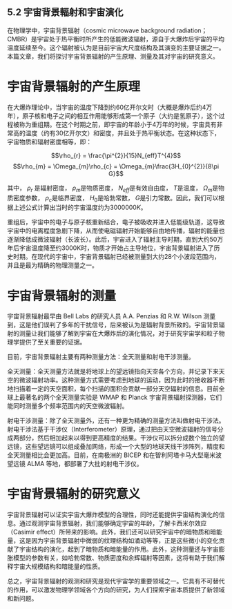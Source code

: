 ## 5.2 宇宙背景輻射和宇宙演化

在物理学中，宇宙背景辐射（cosmic microwave background radiation；CMBR）是宇宙处于热平衡时所产生的低能微波辐射，源自于大爆炸后宇宙的平均温度延续至今。这个辐射被认为是目前宇宙大尺度结构及其演变的主要证据之一。本篇文章，我们将探讨宇宙背景辐射的产生原理、测量及其对宇宙的研究意义。

# 宇宙背景辐射的产生原理

在大爆炸理论中，当宇宙的温度下降到约60亿开尔文时（大概是爆炸后约4万年），原子核和电子之间的相互作用能够形成第一个原子（大约是氢原子），这个过程被称为重组期。在这个时期之前，即宇宙的年龄小于4万年的时候，宇宙具有非常高的温度（约有30亿开尔文）和密度，并且处于热平衡状态。在这种状态下，宇宙物质和辐射密度相等，即：

$$\rho_{r} = \frac{\pi^{2}}{15}N_{eff}T^{4}$$
$$\rho_{m} = \Omega_{m}\rho_{c} = \Omega_{m}\frac{3H_{0}^{2}}{8\pi G}$$

其中， $\rho_{r}$ 是辐射密度， $\rho_{m}$是物质密度， $N_{eff}$是有效自由度， $T$是温度， $\Omega_{m}$是物质密度参数， $\rho_{c}$是临界密度， $H_{0}$是哈勃常数， $G$是引力常数。因此，我们可以根据上述公式计算出当时的宇宙温度约为$3000000K$。

重组后，宇宙中的电子与原子核重新结合，电子被吸收并进入低能级轨道，这导致宇宙中的电离程度急剧下降，从而使电磁辐射开始能够自由地传播，辐射的能量也逐渐降低成微波辐射（长波长）。此后，宇宙进入了辐射主导时期，直到大约50万年后宇宙温度降至约3000K时，物质才开始占主导地位，宇宙背景辐射进入了历史时期。在现代的宇宙中，宇宙背景辐射已经被测量到大约28个小波段范围内，并且是最为精确的物理测量之一。

# 宇宙背景辐射的测量

宇宙背景辐射最早由 Bell Labs 的研究人员 A.A. Penzias 和 R.W. Wilson 测量到，这是他们误判了多年的干扰信号，后来被认为是辐射背景所致的。宇宙背景辐射的测量让我们能够了解到宇宙在大爆炸后的演化情况，对于研究宇宙学和粒子物理学提供了至关重要的证据。

目前，宇宙背景辐射主要有两种测量方法：全天测量和射电干涉测量。

全天测量：全天测量方法就是将地球上的望远镜指向天空各个方向，并记录下来天空的微波辐射功率。这种测量方式需要考虑到地球的运动，因为此时的接收器不断地扫描着一定的天空面积，每个扫描的面积会贡献一部分天空辐射的信息。目前全球上最著名的两个全天测量实验是 WMAP 和 Planck 宇宙背景辐射探测器，它们能同时测量多个频率范围内的天空微波辐射。

射电干涉测量：除了全天测量外，还有一种更为精确的测量方法叫做射电干涉法。射电干涉法基于干涉仪（Interferometer）原理，通过把由天空微波辐射的信号分成两部分，然后相加起来以得到更高精度的结果。干涉仪可以拆分成数个独立的望远镜，这些望远镜可以组成叠加网络，形成一个大型的地球天线干涉阵列，精度和全天测量相比会更加高。目前，在南极洲的 BICEP 和在智利阿塔卡马大型毫米波望远镜 ALMA 等地，都部署了大批的射电干涉仪。

# 宇宙背景辐射的研究意义

宇宙背景辐射可以证实宇宙大爆炸模型的合理性，同时还能提供宇宙结构演化的信息。通过观测宇宙背景辐射，我们能够确定宇宙的年龄，了解卡西米尔效应（Casimir effect）所带来的影响。此外，我们还可以研究宇宙中的暗物质和暗能量，这是因为宇宙背景辐射中微弱的纹理结构如涌动等等，正是这些微小的变化贡献了宇宙结构的演化，起到了暗物质和暗能量的作用。此外，这种测量还与宇宙膨胀模型的参数有关，如哈勃常数、物质密度和余辉辐射等因素，这将有助于我们解释宇宙大规模结构和暗能量的性质。

总之，宇宙背景辐射的观测和研究是现代宇宙学的重要领域之一。它具有不可替代的作用，可以激发物理学领域各个方向的研究，为人们探索宇宙本质提供了新领域和新问题。